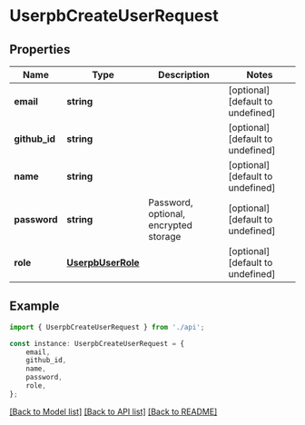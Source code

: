 # UserpbCreateUserRequest


## Properties

Name | Type | Description | Notes
------------ | ------------- | ------------- | -------------
**email** | **string** |  | [optional] [default to undefined]
**github_id** | **string** |  | [optional] [default to undefined]
**name** | **string** |  | [optional] [default to undefined]
**password** | **string** | Password, optional, encrypted storage | [optional] [default to undefined]
**role** | [**UserpbUserRole**](UserpbUserRole.md) |  | [optional] [default to undefined]

## Example

```typescript
import { UserpbCreateUserRequest } from './api';

const instance: UserpbCreateUserRequest = {
    email,
    github_id,
    name,
    password,
    role,
};
```

[[Back to Model list]](../README.md#documentation-for-models) [[Back to API list]](../README.md#documentation-for-api-endpoints) [[Back to README]](../README.md)
